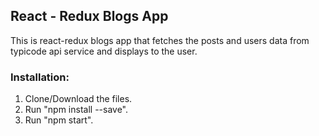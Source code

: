 ## React - Redux Blogs App

This is react-redux blogs app that fetches the posts and users data from typicode api service and displays to the user.

### Installation:
1. Clone/Download the files.
2. Run "npm install --save".
3. Run "npm start".
